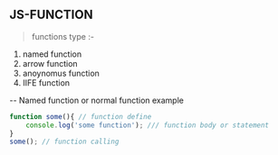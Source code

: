 ## JS-FUNCTION 

> functions type :-

1. named function 
2. arrow function
3. anoynomus function
4. IIFE function

-- Named function or normal function example 
```js
function some(){ // function define 
    console.log('some function'); /// function body or statement 
}
some(); // function calling 
```
